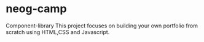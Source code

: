 # neog-camp
 Component-library
This project focuses on building your own portfolio from scratch using HTML,CSS and Javascript.
